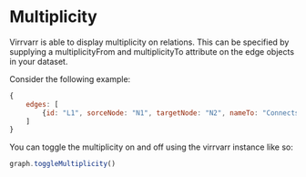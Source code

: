 # Multiplicity
Virrvarr is able to display multiplicity on relations. This can be specified by supplying a multiplicityFrom and multiplicityTo attribute on the edge objects in your dataset.

Consider the following example:
```javascript
{
    edges: [
        {id: "L1", sorceNode: "N1", targetNode: "N2", nameTo: "Connects", nameFrom: "Connected by", multiplicityTo: "1..*", multiplicityFrom: "0..1"}
    ]
}
```

You can toggle the multiplicity on and off using the virrvarr instance like so:
```javascript
graph.toggleMultiplicity()
```